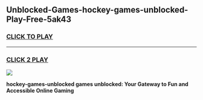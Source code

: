 
## Unblocked-Games-hockey-games-unblocked-Play-Free-5ak43
<h3>
<a href="https://premium76.site?title=hockey-games-unblocked&ref=23A">CLICK TO PLAY</a></h3>
<hr>

<h3>
<a href="https://premium76.site?title=hockey-games-unblocked&ref=23A">CLICK 2 PLAY</a>
  
</h3>

<a href="https://premium76.site?title=hockey-games-unblocked&ref=23A"><img src="https://clearcache.store/games.png"></a>


**hockey-games-unblocked games unblocked: Your Gateway to Fun and Accessible Online Gaming**
